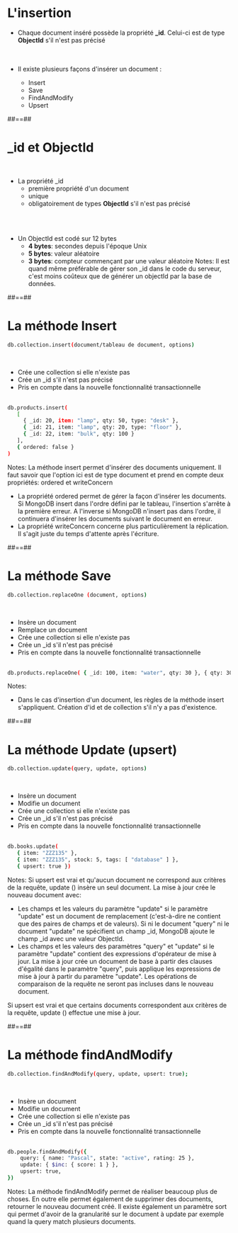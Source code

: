 <!-- .slide: class="sfeir-basic-slide"-->
# L'insertion
- Chaque document inséré possède la propriété <b>_id</b>. Celui-ci est de type <b>ObjectId</b> s'il n'est pas précisé
<br><br><br>

- Il existe plusieurs façons d'insérer un document :
    - Insert
    <!-- .element: class="bold" -->
    - Save
    <!-- .element: class="bold" -->
    - FindAndModify
    <!-- .element: class="bold" -->
    - Upsert
    <!-- .element: class="bold" -->

##==##

<!-- slide: class="transition-white sfeir-basic-slide"-->
# _id et ObjectId
<br>

- La propriété _id
    - première propriété d'un document
    - unique
    - obligatoirement de types <b>ObjectId</b> s'il n'est pas précisé

<br><br>

- Un ObjectId est codé sur 12 bytes
    - <b>4 bytes</b>: secondes depuis l'époque Unix
    - <b>5 bytes</b>: valeur aléatoire
    - <b>3 bytes</b>: compteur commençant par une valeur aléatoire
Notes: Il est quand même préférable de gérer son _id dans le code du serveur, c'est moins coûteux que de générer un objectId par la base de données.

##==##

<!-- .slide: class="with-code inconsolata"-->
# La méthode Insert
```bash
db.collection.insert(document/tableau de document, options)
```
<!-- .element: class="big-code"-->
<br>

- Crée une collection si elle n'existe pas
- Crée un _id s'il n'est pas précisé
- Pris en compte dans la nouvelle fonctionnalité transactionnelle
<br><br>

```bash
db.products.insert(
   [
     { _id: 20, item: "lamp", qty: 50, type: "desk" },
     { _id: 21, item: "lamp", qty: 20, type: "floor" },
     { _id: 22, item: "bulk", qty: 100 }
   ],
   { ordered: false }
)
```
Notes: La méthode insert permet d'insérer des documents uniquement.
Il faut savoir que l'option ici est de type document et prend en compte deux propriétés: ordered et writeConcern
- La propriété ordered permet de gérer la façon d'insérer les documents. Si MongoDB insert dans l'ordre défini par le tableau, l'insertion s'arrête à la première erreur. A l'inverse si MongoDB n'insert pas dans l'ordre, il continuera d'insérer les documents suivant le document en erreur.
- La propriété writeConcern concerne plus particulièrement la réplication. Il s'agit juste du temps d'attente après l'écriture.

##==##

<!-- .slide: class="with-code inconsolata"-->
# La méthode Save
```bash
db.collection.replaceOne (document, options)
```
<!-- .element: class="big-code"-->
<br>

- Insère un document
- Remplace un document
- Crée une collection si elle n'existe pas
- Crée un _id s'il n'est pas précisé
- Pris en compte dans la nouvelle fonctionnalité transactionnelle
<br><br>

```bash
db.products.replaceOne( { _id: 100, item: "water", qty: 30 }, { qty: 30 }, { upsert: true } )
```
Notes: 
- Dans le cas d'insertion d'un document, les règles de la méthode insert s'appliquent. Création d'id et de collection s'il n'y a pas d'existence.

##==##

<!-- .slide: class="with-code inconsolata"-->
# La méthode Update (upsert)
```bash
db.collection.update(query, update, options)
```
<!-- .element: class="big-code"-->
<br>

- Insère un document
- Modifie un document
- Crée une collection si elle n'existe pas
- Crée un _id s'il n'est pas précisé
- Pris en compte dans la nouvelle fonctionnalité transactionnelle
<br><br>

```bash
db.books.update(
   { item: "ZZZ135" },
   { item: "ZZZ135", stock: 5, tags: [ "database" ] },
   { upsert: true })
```
Notes: Si upsert est vrai et qu'aucun document ne correspond aux critères de la requête, update () insère un seul document. La mise à jour crée le nouveau document avec:
- Les champs et les valeurs du paramètre "update" si le paramètre "update" est un document de remplacement (c'est-à-dire ne contient que des paires de champs et de valeurs). Si ni le document "query" ni le document "update" ne spécifient un champ _id, MongoDB ajoute le champ _id avec une valeur ObjectId.
- Les champs et les valeurs des paramètres "query" et "update" si le paramètre "update" contient des expressions d'opérateur de mise à jour. La mise à jour crée un document de base à partir des clauses d'égalité dans le paramètre "query", puis applique les expressions de mise à jour à partir du paramètre "update". Les opérations de comparaison de la requête ne seront pas incluses dans le nouveau document.

Si upsert est vrai et que certains documents correspondent aux critères de la requête, update () effectue une mise à jour.

##==##

<!-- .slide: class="sfeir-basic-slide with-code"-->
# La méthode findAndModify
```bash
db.collection.findAndModify(query, update, upsert: true);
```
<!-- .element: class="big-code"-->
<br>

- Insère un document
- Modifie un document
- Crée une collection si elle n'existe pas
- Crée un _id s'il n'est pas précisé
- Pris en compte dans la nouvelle fonctionnalité transactionnelle
<br><br>

```bash
db.people.findAndModify({
    query: { name: "Pascal", state: "active", rating: 25 },
    update: { $inc: { score: 1 } },
    upsert: true,
})
```
Notes: La méthode findAndModify permet de réaliser beaucoup plus de choses. En outre elle permet également de supprimer des documents, retourner le nouveau document créé.
Il existe également un paramètre sort qui permet d'avoir de la granularité sur le document à update par exemple quand la query match plusieurs documents.
